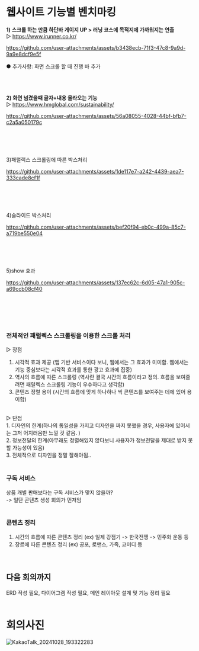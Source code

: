 # 웹사이트 기능별 벤치마킹

 **1) 스크롤 하는 만큼 하단바 게이지 UP > 러닝 코스에 목적지에 가까워지는 연출**<br/>
  ▷ https://www.irunner.co.kr/ <br/>


https://github.com/user-attachments/assets/b3438ecb-71f3-47c8-9a9d-9a9e8dcf9e5f


   ● 추가사항: 화면 스크롤 할 때 진행 바 추가  <br/><br/><br/><br/>


**2) 화면 넘겼을때 글자+내용 올라오는 기능**<br/>
  ▷ https://www.hmglobal.com/sustainability/<br/>


https://github.com/user-attachments/assets/56a08055-4028-44bf-bfb7-c2a5a050179c


<br/><br/><br/><br/>
3)패럴랙스 스크롤링에 따른 박스처리


https://github.com/user-attachments/assets/1de117e7-a242-4439-aea7-333cade8cf1f


<br/><br/><br/><br/>
4)슬라이드 박스처리



https://github.com/user-attachments/assets/bef20f94-eb0c-499a-85c7-a719be550e04

<br/><br/><br/><br/>
5)show 효과


https://github.com/user-attachments/assets/137ec62c-6d05-47a1-905c-a69ccb08cf40  


<br/><br/><br/><br/>
### 전체적인 패럴렉스 스크롤링을 이용한 스크롤 처리<br/>
▷ 장점<br/>
  1. 시각적 효과 제공 (앱 기반 서비스이다 보니, 웹에서는 그 효과가 미미함. 웹에서는 기능 중심보다는 시각적 효과를 통한 광고 효과에 집중)
  2. 역사의 흐름에 따른 스크롤링 (역사란 결국 시간의 흐름이라고 정의. 흐름을 보여줄려면 패럴렉스 스크롤링 기능이 우수하다고 생각함)
  3. 콘텐츠 정렬 용이 (시간의 흐름에 맞게 하나하나 씩 콘텐츠를 보여주는 데에 있어 용이함)
<br/>
▷ 단점<br/>
  1. 디자인의 한계(하나의 통일성을 가지고 디자인을 짜지 못했을 경우, 사용자에 있어서는 그저 어지러움만 느낄 것 같음. ) <br/>
  2. 정보전달의 한계(아무래도 정렬해있지 않다보니 사용자가 정보전달을 제대로 받지 못할 가능성이 있음) <br/>
  3. 전체적으로 디자인을 정말 잘해야됨..
<br/><br/>

### 구독 서비스<br/>
상품 개별 판매보다는 구독 서비스가 맞지 않을까?  <br/>
-> 일단 콘텐츠 생성 회의가 먼저임
<br/><br/>

### 콘텐츠 정리  
  1. 시간의 흐름에 따른 콘텐츠 정리 (ex) 일제 강점기 -> 한국전쟁 -> 민주화 운동 등 <br/>
  2. 장르에 따른 콘텐츠 정리 (ex) 공포, 로맨스, 가족, 코미디 등 <br/>
   <br/> <br/>

## 다음 회의까지
ERD 작성 필요, 다이어그램 작성 필요, 메인 레이아웃 설계 및 기능 정리 필요 
 <br/> <br/>
# 회의사진
![KakaoTalk_20241028_193322283](https://github.com/user-attachments/assets/f22ad04a-73d0-4697-b102-b9f642508eb9)


  

